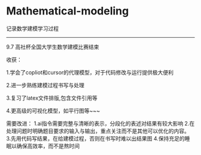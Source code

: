 # Mathematical-modeling
记录数学建模学习过程

----

9.7  高社杯全国大学生数学建模比赛结束

收获：

1.学会了copliot和cursor的代理模型，对于代码修改与运行提供极大便利

2.进一步熟练建模过程书写与处理

3.复习了latex文件排版,包含文件引用等

4.更高级的可视化模型，如平行图等~~~

需要改进：
1.ai指令需要完整与清晰的表示，分段化的表述对结果有较大影响
2.在处理问题时明确题目要求的输入与输出，重点关注而不是其他可以优化的内容。
3.先用代码写结果，在给建模过程，否则在书写时难以出结果图
4.保持充足的睡眠以确保高效率，而不是熬时间


    
